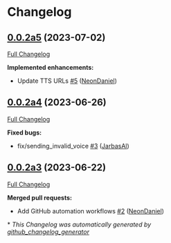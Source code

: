 # Changelog

## [0.0.2a5](https://github.com/OpenVoiceOS/ovos-tts-server-plugin/tree/0.0.2a5) (2023-07-02)

[Full Changelog](https://github.com/OpenVoiceOS/ovos-tts-server-plugin/compare/0.0.2a4...0.0.2a5)

**Implemented enhancements:**

- Update TTS URLs [\#5](https://github.com/OpenVoiceOS/ovos-tts-server-plugin/pull/5) ([NeonDaniel](https://github.com/NeonDaniel))

## [0.0.2a4](https://github.com/OpenVoiceOS/ovos-tts-server-plugin/tree/0.0.2a4) (2023-06-26)

[Full Changelog](https://github.com/OpenVoiceOS/ovos-tts-server-plugin/compare/0.0.2a3...0.0.2a4)

**Fixed bugs:**

- fix/sending\_invalid\_voice [\#3](https://github.com/OpenVoiceOS/ovos-tts-server-plugin/pull/3) ([JarbasAl](https://github.com/JarbasAl))

## [0.0.2a3](https://github.com/OpenVoiceOS/ovos-tts-server-plugin/tree/0.0.2a3) (2023-06-22)

[Full Changelog](https://github.com/OpenVoiceOS/ovos-tts-server-plugin/compare/dba462d7a983e682dda23bec344001f4a0c4a612...0.0.2a3)

**Merged pull requests:**

- Add GitHub automation workflows [\#2](https://github.com/OpenVoiceOS/ovos-tts-server-plugin/pull/2) ([NeonDaniel](https://github.com/NeonDaniel))



\* *This Changelog was automatically generated by [github_changelog_generator](https://github.com/github-changelog-generator/github-changelog-generator)*
